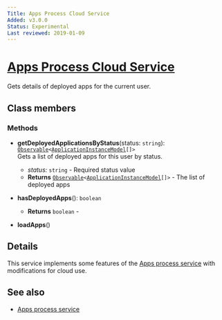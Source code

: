 ```yaml
---
Title: Apps Process Cloud Service
Added: v3.0.0
Status: Experimental
Last reviewed: 2019-01-09
---
```


# [Apps Process Cloud Service](../../../lib/process-services-cloud/src/lib/app/services/apps-process-cloud.service.ts "Defined in apps-process-cloud.service.ts")

Gets details of deployed apps for the current user. 

## Class members

### Methods

-   **getDeployedApplicationsByStatus**(status: `string`): [`Observable`](http://reactivex.io/documentation/observable.html)`<`[`ApplicationInstanceModel`](../../../lib/process-services-cloud/src/lib/app/models/application-instance.model.ts)`[]>`<br/>
    Gets a list of deployed apps for this user by status.
    -   _status:_ `string`  - Required status value
    -   **Returns** [`Observable`](http://reactivex.io/documentation/observable.html)`<`[`ApplicationInstanceModel`](../../../lib/process-services-cloud/src/lib/app/models/application-instance.model.ts)`[]>` - The list of deployed apps
-   **hasDeployedApps**(): `boolean`<br/>

    -   **Returns** `boolean` - 

-   **loadApps**()<br/>

## Details

This service implements some features of the [Apps process service](../../core/services/apps-process.service.md)
with modifications for cloud use.

## See also

-   [Apps process service](../../core/services/apps-process.service.md)
